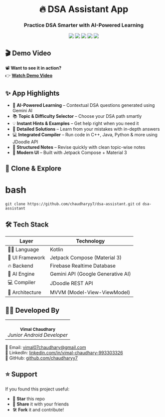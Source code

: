 <h1 align="center">🔥 DSA Assistant App</h1> <h3 align="center">Practice DSA Smarter with AI-Powered Learning</h3> <p align="center"> <img src="https://img.shields.io/badge/Kotlin-7F52FF?style=for-the-badge&logo=kotlin&logoColor=white" /> <img src="https://img.shields.io/badge/Jetpack%20Compose-4285F4?style=for-the-badge&logo=android&logoColor=white" /> <img src="https://img.shields.io/badge/Firebase%20Realtime%20DB-FFCA28?style=for-the-badge&logo=firebase&logoColor=black" /> <img src="https://img.shields.io/badge/Gemini%20AI-00C853?style=for-the-badge&logo=google&logoColor=white" /> <img src="https://img.shields.io/badge/JDoodle%20API-607D8B?style=for-the-badge&logo=code&logoColor=white" /> </p>

## 🎬 Demo Video

📽️ **Want to see it in action?**  
👉 [**Watch Demo Video**](https://your-video-link.com) <!-- Replace with your actual YouTube or Drive link -->

## ✨ App Highlights

- 🧠 **AI-Powered Learning** – Contextual DSA questions generated using Gemini AI  
- 📚 **Topic & Difficulty Selector** – Choose your DSA path smartly  
- 💡 **Instant Hints & Examples** – Get help right when you need it  
- 📜 **Detailed Solutions** – Learn from your mistakes with in-depth answers  
- 💻 **Integrated Compiler** – Run code in C++, Java, Python & more using JDoodle API  
- 📘 **Structured Notes** – Revise quickly with clean topic-wise notes  
- 📱 **Modern UI** – Built with Jetpack Compose + Material 3  

## 📂 Clone & Explore

# bash
```git clone https://github.com/chaudharyy7/dsa-assistant.git```
```cd dsa-assistant```

## 🛠️ Tech Stack

| Layer           | Technology                          |
|------------------|--------------------------------------|
| 🧑‍💻 Language       | Kotlin                               |
| 🧱 UI Framework   | Jetpack Compose (Material 3)         |
| 🔥 Backend        | Firebase Realtime Database           |
| 🤖 AI Engine      | Gemini API (Google Generative AI)    |
| 💻 Compiler       | JDoodle REST API                     |
| 🧭 Architecture   | MVVM (Model-View-ViewModel)          |

## 👨‍💻 Developed By

<table>
  <tr>
    <td align="center"><br>
      <sub><b>Vimal Chaudhary</b></sub><br/>
      <i>Junior Android Developer</i>
    </td>
  </tr>
</table>

📧 Email: [vimal07chaudhary@gmail.com](mailto:vimal07chaudhary@gmail.com)  
🔗 LinkedIn: [linkedin.com/in/vimal-chaudhary-993303326](https://www.linkedin.com/in/vimal-chaudhary-993303326)  
🐙 GitHub: [github.com/chaudharyy7](https://github.com/chaudharyy7)

## ⭐️ Support

If you found this project useful:

- 🌟 **Star** this repo  
- 🔁 **Share** it with your friends  
- 🛠️ **Fork** it and contribute!

